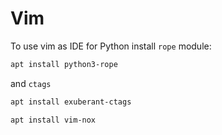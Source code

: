 # Vim

To use vim as IDE for Python install `rope` module:
```bash
apt install python3-rope
```

and `ctags`
```bash
apt install exuberant-ctags
```

```bash
apt install vim-nox
```
